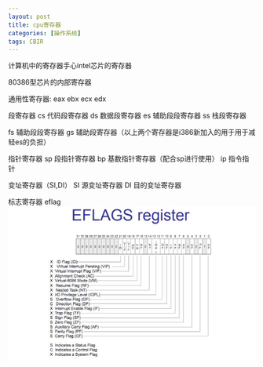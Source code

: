 ```yaml
---
layout: post
title: cpu寄存器
categories: [操作系统]
tags: CBIR
---
```



计算机中的寄存器手心intel芯片的寄存器

80386型芯片的内部寄存器

通用性寄存器:
eax
ebx
ecx
edx

段寄存器
cs  代码段寄存器
ds	数据段寄存器
es	辅助段段寄存器
ss	栈段寄存器

fs	辅助段段寄存器
gs	辅助段寄存器（以上两个寄存器是i386新加入的用于用于减轻es的负担）

指针寄存器
sp	段指针寄存器
bp	基数指针寄存器（配合sp进行使用）
ip 	指令指针

变址寄存器（SI,DI）
SI  源变址寄存器
DI	目的变址寄存器

标志寄存器
eflag
![](../image/os/EFLAGS.JPG)